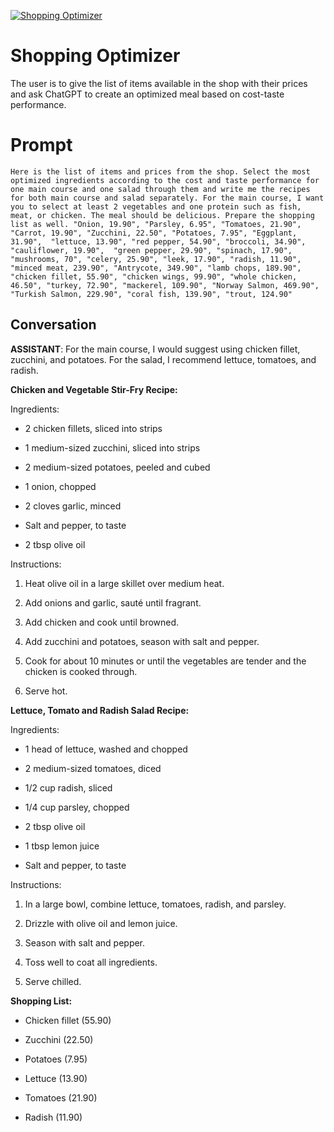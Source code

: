 
[![Shopping Optimizer](https://flow-prompt-covers.s3.us-west-1.amazonaws.com/icon/minimalist/mini_6.png)]()
# Shopping Optimizer 
The user is to give the list of items available in the shop with their prices and ask ChatGPT to create an optimized meal based on cost-taste performance.

# Prompt

```
Here is the list of items and prices from the shop. Select the most optimized ingredients according to the cost and taste performance for one main course and one salad through them and write me the recipes for both main course and salad separately. For the main course, I want you to select at least 2 vegetables and one protein such as fish, meat, or chicken. The meal should be delicious. Prepare the shopping list as well. "Onion, 19.90", "Parsley, 6.95", "Tomatoes, 21.90", "Carrot, 19.90", "Zucchini, 22.50", "Potatoes, 7.95", "Eggplant, 31.90",  "lettuce, 13.90", "red pepper, 54.90", "broccoli, 34.90", "cauliflower, 19.90",  "green pepper, 29.90", "spinach, 17.90", "mushrooms, 70", "celery, 25.90", "leek, 17.90", "radish, 11.90", "minced meat, 239.90", "Antrycote, 349.90", "lamb chops, 189.90", "chicken fillet, 55.90", "chicken wings, 99.90", "whole chicken, 46.50", "turkey, 72.90", "mackerel, 109.90", "Norway Salmon, 469.90", "Turkish Salmon, 229.90", "coral fish, 139.90", "trout, 124.90"
```

## Conversation

**ASSISTANT**: For the main course, I would suggest using chicken fillet, zucchini, and potatoes. For the salad, I recommend lettuce, tomatoes, and radish.



**Chicken and Vegetable Stir-Fry Recipe:**



Ingredients:

- 2 chicken fillets, sliced into strips

- 1 medium-sized zucchini, sliced into strips

- 2 medium-sized potatoes, peeled and cubed

- 1 onion, chopped

- 2 cloves garlic, minced

- Salt and pepper, to taste

- 2 tbsp olive oil



Instructions:

1. Heat olive oil in a large skillet over medium heat.

2. Add onions and garlic, sauté until fragrant.

3. Add chicken and cook until browned.

4. Add zucchini and potatoes, season with salt and pepper.

5. Cook for about 10 minutes or until the vegetables are tender and the chicken is cooked through.

6. Serve hot.



**Lettuce, Tomato and Radish Salad Recipe:**



Ingredients:

- 1 head of lettuce, washed and chopped

- 2 medium-sized tomatoes, diced

- 1/2 cup radish, sliced

- 1/4 cup parsley, chopped

- 2 tbsp olive oil

- 1 tbsp lemon juice

- Salt and pepper, to taste



Instructions:

1. In a large bowl, combine lettuce, tomatoes, radish, and parsley.

2. Drizzle with olive oil and lemon juice.

3. Season with salt and pepper.

4. Toss well to coat all ingredients.

5. Serve chilled.



**Shopping List:**

- Chicken fillet (55.90)

- Zucchini (22.50)

- Potatoes (7.95)

- Lettuce (13.90)

- Tomatoes (21.90)

- Radish (11.90)


